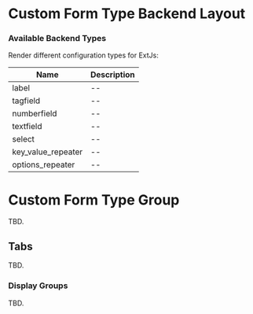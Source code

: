 # Custom Form Type Backend Layout

### Available Backend Types

Render different configuration types for ExtJs:

| Name | Description |
|------|-------|
| label | -- |
| tagfield | -- |
| numberfield | -- |
| textfield | -- |
| select | -- |
| key_value_repeater | -- |
| options_repeater | -- |


# Custom Form Type Group
TBD.

## Tabs
TBD.

### Display Groups
TBD.